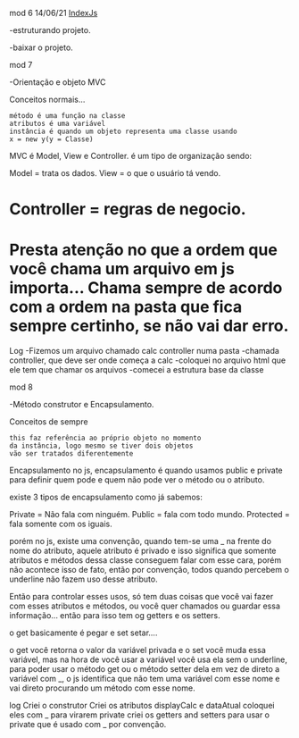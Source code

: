 mod 6                                             14/06/21
[IndexJs](../IndexJs.md)

-estruturando projeto.

-baixar o projeto.

mod 7

-Orientação e objeto MVC


Conceitos normais...

    método é uma função na classe
    atributos é uma variável
    instância é quando um objeto representa uma classe usando
    x = new y(y = Classe)

MVC é Model, View e Controller.
é um tipo de organização sendo:

Model = trata os dados.
View = o que o usuário tá vendo.

Controller = regras de negocio.
============================================================
Presta atenção no que a ordem que você chama um arquivo 
em js importa... Chama sempre de acordo com a ordem na 
pasta que fica sempre certinho, se não vai dar erro.
============================================================


Log
    -Fizemos um arquivo chamado calc controller numa pasta 
    -chamada controller, que deve ser onde começa a calc
    -coloquei no arquivo html que ele tem que chamar os 
    arquivos
    -comecei a estrutura base da classe

mod 8

-Método construtor e Encapsulamento.

Conceitos de sempre

    this faz referência ao próprio objeto no momento 
    da instância, logo mesmo se tiver dois objetos
    vão ser tratados diferentemente

Encapsulamento no js, encapsulamento é quando usamos 
public e private para definir quem pode e quem não 
pode ver o método ou o atributo.

existe 3 tipos de encapsulamento como já sabemos:

Private = Não fala com ninguém.
Public = fala com todo mundo.
Protected = fala somente com os iguais.

porém no js, existe uma convenção, quando tem-se uma 
_ na frente do nome do atributo, aquele atributo é privado
e isso significa que somente atributos e métodos dessa classe
conseguem falar com esse cara, porém não acontece isso de 
fato, então por convenção, todos quando percebem o underline
não fazem uso desse atributo.

Então para controlar esses usos, só tem duas coisas que 
você vai fazer com esses atributos e métodos, ou você
quer chamados ou guardar essa informação...
então para isso tem og getters e os setters.

o get basicamente é pegar e set setar....

o get você retorna o valor da variável privada e o set
você muda essa variável, mas na hora de você usar a variável
você usa ela sem o underline, para poder usar o método get ou
o método setter dela em vez de direto a variável com _,
o js identifica que não tem uma variável com esse nome e 
vai direto procurando um método com esse nome.

log
    Criei o construtor
    Criei os atributos displayCalc e dataAtual
    coloquei eles com _ para virarem private
    criei os getters and setters para usar o private
    que é usado com _ por convenção.
    